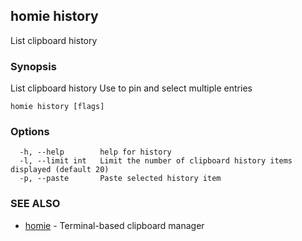 ## homie history

List clipboard history

### Synopsis

List clipboard history
  Use <tab> to pin and select multiple entries

```
homie history [flags]
```

### Options

```
  -h, --help        help for history
  -l, --limit int   Limit the number of clipboard history items displayed (default 20)
  -p, --paste       Paste selected history item
```

### SEE ALSO

* [homie](homie.md)	 - Terminal-based clipboard manager

